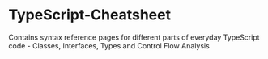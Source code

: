 # TypeScript-Cheatsheet
Contains syntax reference pages for different parts of everyday TypeScript code - Classes, Interfaces, Types and Control Flow Analysis

